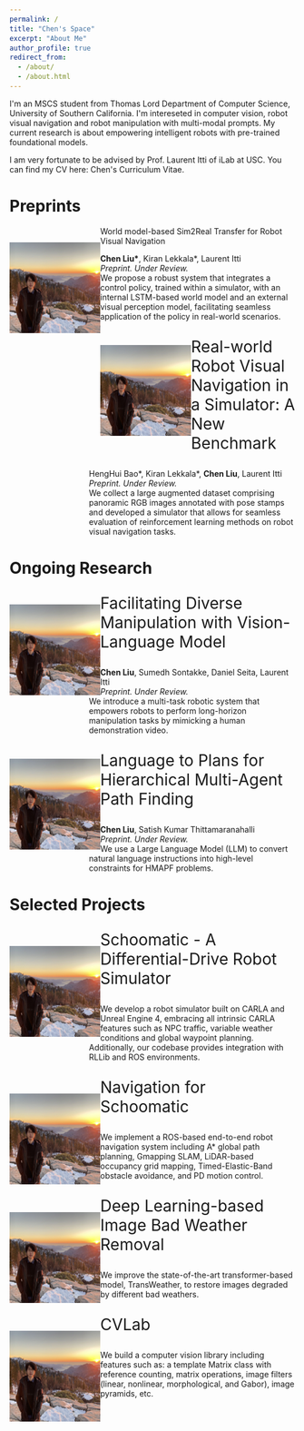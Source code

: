 ```yaml
---
permalink: /
title: "Chen's Space"
excerpt: "About Me"
author_profile: true
redirect_from: 
  - /about/
  - /about.html
---
```


I'm an MSCS student from <a href="https://www.cs.usc.edu/" style="text-decoration:none">Thomas Lord Department of Computer Science</a>, <a href="https://www.usc.edu/" style="text-decoration:none">University of Southern California</a>. I'm intereseted in computer vision, robot visual navigation and robot manipulation with multi-modal prompts. My current research is about empowering intelligent robots with pre-trained foundational models. 

I am very fortunate to be advised by <a href="http://ilab.usc.edu/itti/" style="text-decoration:none">Prof. Laurent Itti</a> of iLab at USC.
You can find my CV here: <a href="../assets/Chen_Liu_Resume.pdf" style="text-decoration:none">Chen's Curriculum Vitae</a>.

Preprints
========
<img  style="margin-top:2em;" align="left" src="../images/profile.png" width="160" height="160"/> 
<td>
    <a href="https://sites.google.com/usc.edu/world-model-sim2real" style="text-decoration:none">
        World model-based Sim2Real Transfer for Robot Visual Navigation
    </a>
    <p style="margin-left:10em;"><strong>Chen Liu*</strong>, Kiran Lekkala*, Laurent Itti <br>
    <em>Preprint. Under Review. </em> <br>
    We propose a robust system that integrates a control policy, trained within a simulator, with an internal LSTM-based world model and an external visual perception model, facilitating seamless application of the policy in real-world scenarios.</p>
</td>
<img  style="margin-top:2em;" align="left" src="../images/profile.png" width="160" height="160"/> 
<td>
    <p style="font-size:200%" style="margin-left:1.1em;">Real-world Robot Visual Navigation in a Simulator: A New Benchmark</p>
    <p style="margin-left:10em;">HengHui Bao*, Kiran Lekkala*, <strong>Chen Liu</strong>, Laurent Itti <br>
    <em>Preprint. Under Review. </em> <br>
    We collect a large augmented dataset comprising panoramic RGB images annotated with pose stamps and developed a simulator that allows for seamless evaluation of reinforcement learning methods on robot visual navigation tasks.</p>
</td>

Ongoing Research
========
<img  style="margin-top:2em;" align="left" src="../images/profile.png" width="160" height="160"/> 
<td>
    <p style="font-size:200%" style="margin-left:1.1em;">Facilitating Diverse Manipulation with Vision-Language Model</p>
    <p style="margin-left:10em;"><strong>Chen Liu</strong>, Sumedh Sontakke, Daniel Seita, Laurent Itti <br>
    <em>Preprint. Under Review. </em> <br>
    We introduce a multi-task robotic system that empowers robots to perform long-horizon manipulation tasks by mimicking a human demonstration video.</p>
</td>
<img  style="margin-top:2em;" align="left" src="../images/profile.png" width="160" height="160"/> 
<td>
    <p style="font-size:200%" style="margin-left:1.1em;">Language to Plans for Hierarchical Multi-Agent Path Finding</p>
    <p style="margin-left:10em;"><strong>Chen Liu</strong>, Satish Kumar Thittamaranahalli <br>
    <em>Preprint. Under Review. </em> <br>
    We use a Large Language Model (LLM) to convert natural language instructions into high-level constraints for HMAPF problems. </p>
</td>

Selected Projects
========
<img  style="margin-top:2em;" align="left" src="../images/profile.png" width="160" height="160"/> 
<td>
    <a href="https://github.com/crellian/carla-scoomatic" style="text-decoration:none">
        <p style="font-size:200%" style="margin-left:1.1em;">Schoomatic  - A Differential-Drive Robot Simulator</p>
    </a>
    <p style="margin-left:10em;">
    We develop a robot simulator built on CARLA and Unreal Engine 4, embracing all intrinsic CARLA features such as NPC traffic, variable weather conditions and global waypoint planning. Additionally, our codebase provides integration with RLLib and ROS environments.</p>
</td>
<img  style="margin-top:2em;" align="left" src="../images/profile.png" width="160" height="160"/> 
<td>
    <a href="https://github.com/crellian/BeoPlan" style="text-decoration:none">
        <p style="font-size:200%" style="margin-left:1.1em;">Navigation for Schoomatic</p>
    </a>
    <p style="margin-left:10em;">
    We implement a ROS-based end-to-end robot navigation system including A* global path planning, Gmapping SLAM, LiDAR-based occupancy grid mapping, Timed-Elastic-Band obstacle avoidance, and PD motion control.</p>
</td>
<img  style="margin-top:2em;" align="left" src="../images/profile.png" width="160" height="160"/> 
<td>
    <a href="../assets/weather.pdf" style="text-decoration:none">
        <p style="font-size:200%" style="margin-left:1.1em;">Deep Learning-based Image Bad Weather Removal</p>
    </a>
    <p style="margin-left:10em;">
    We improve the state-of-the-art transformer-based model, TransWeather, to restore images degraded by different bad weathers.</p>
</td>
<img  style="margin-top:2em;" align="left" src="../images/profile.png" width="160" height="160"/> 
<td>
    <a href="https://github.com/crellian/CVLab" style="text-decoration:none">
        <p style="font-size:200%" style="margin-left:1.1em;">CVLab</p>
    </a>
    <p style="margin-left:10em;">
    We build a computer vision library including features such as: a template Matrix class with reference counting, matrix operations, image filters (linear, nonlinear, morphological, and Gabor), image pyramids, etc.</p>
</td>

